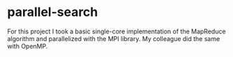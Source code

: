 # parallel-search
For this project I took a basic single-core implementation of the MapReduce algorithm and parallelized with the MPI library. My colleague did the same with OpenMP.
